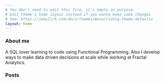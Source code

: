 ```yaml
---
# You don't need to edit this file, it's empty on purpose.
# Edit theme's home layout instead if you wanna make some changes
# See: https://jekyllrb.com/docs/themes/#overriding-theme-defaults
layout: home
---
```


### About me
A SQL lover learning to code using Functional Programming.
Also I develop ways to make data driven decisions at scale while working at Fractal Analytics.

### Posts
